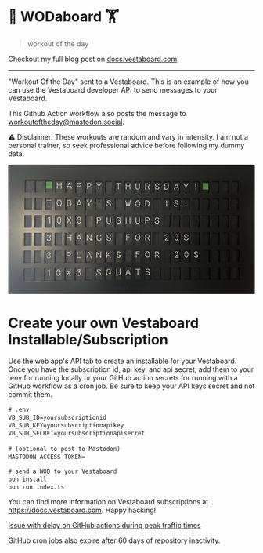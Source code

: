 # 💪 WODaboard 🏋️
> workout of the day

Checkout my full blog post on [docs.vestaboard.com](https://docs.vestaboard.com/blog/vestaboard-github-actions)

----------

"Workout Of the Day" sent to a Vestaboard. This is an example of how you can use the Vestaboard developer API to send messages to your Vestaboard.

This Github Action workflow also posts the message to [workoutoftheday@mastodon.social](https://mastodon.social/@workoutoftheday).

⚠️ Disclaimer: These workouts are random and vary in intensity. I am not a personal trainer, so seek professional advice before following my dummy data.

![Vestaboard](IMG_5189.jpg)

# Create your own Vestaboard Installable/Subscription

Use the web app's API tab to create an installable for your Vestaboard.
Once you have the subscription id, api key, and api secret, add them to your .env for running locally
or your GitHub action secrets for running with a GitHub workflow as a cron job. Be sure to keep your API keys secret and not commit them.

```
# .env
VB_SUB_ID=yoursubscriptionid
VB_SUB_KEY=yoursubscriptionapikey
VB_SUB_SECRET=yoursubscriptionapisecret

# (optional to post to Mastodon)
MASTODON_ACCESS_TOKEN=
```

```
# send a WOD to your Vestaboard
bun install
bun run index.ts
```

You can find more information on Vestaboard subscriptions at https://docs.vestaboard.com. Happy hacking!

[Issue with delay on GitHub actions during peak traffic times](https://github.com/orgs/community/discussions/52477)

GitHub cron jobs also expire after 60 days of repository inactivity. 
